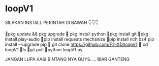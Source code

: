 # loopV1
SILAKAN INSTALL PERINTAH DI BAWAH 👇👇👇


🎀pkg update && pkg upgrade
🎀 pkg install python
🎀pkg install git
🎀pkg install play-audio
🎀pip install requests mechanize
🎀pip install rich bs4 pip install --upgrade pip
🎀 git clone https://github.com/F2-XD/loopV1
🎀 cd loopV1
🎀ls
🎀git pull
🎀python loopV1.py




JANGAN LUPA KASI BINTANG NYA GUYS..... 
BIAR GANTENG
